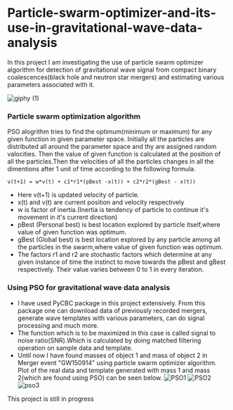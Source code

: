 # Particle-swarm-optimizer-and-its-use-in-gravitational-wave-data-analysis
In this project I am investigating the use of particle swarm optimizer algorithm for detection of gravitational wave signal from  compact binary coalescences(black hole and neutron star mergers) and estimating various parameters associated with it.

![giphy (1)](https://user-images.githubusercontent.com/84566016/162309747-3e78fda7-ea8c-459b-80cf-147970caefab.gif)


### Particle swarm optimization algorithm 
PSO alogrithm tries to find the optimum(minimum or maximum) for any given function in given parameter space.
Initially all the particles are distributed all around the parameter space and thy are assigned random valocities. Then the value of given function is calculated at the position of all the particles.Then the velocities of all the particles changes in all the dimentions after 1 unit of time according to the following formula.

    v(t+1) = w*v(t) + c1*r1*(pBest -x(t)) + c2*r2*(gBest - x(t))

- Here v(t+1) is updated velocity of particle.
- x(t) and v(t) are current position and velocity respectively
- w is factor of inertia.(Inertia is tendency of particle to continue it's movement in it's current direction)
- pBest (Personal best) is best  location explored by particle itself,where value of given function was optimum.
- gBest (Global best) is best  location explored by any particle among all the particles in the swarm,where value of given function was optimum.
- The factors r1 and r2 are stochastic factors which determine at any given instance of time the instinct to move towards the pBest and gBest respectively. Their value varies between 0 to 1 in every iteration.

### Using PSO for gravitational wave data analysis
- I have used PyCBC package in this project extensively. From this package one can download data of previously recorded mergers, generate wave templates with various parameters, can do signal processing and much more.
- The function which is to be maximized in this case is called signal to noise ratio(SNR).Which is calculated by doing matched filtering operation on sample data and template.
- Until now I have found masses of object 1 and mass of object 2 in Merger event "GW150914" using particle swarm optimizer algorithm. Plot of the real data and template generated with mass 1 and mass 2(which are found using PSO) can be seen below.
![PSO1](https://user-images.githubusercontent.com/84566016/162335616-cdd56169-09a2-46cf-a673-aa0848fd2137.png)
![PSO2](https://user-images.githubusercontent.com/84566016/162335828-93df25fb-61f9-4995-892a-b2e26e3f1f9e.png)
![pso3](https://user-images.githubusercontent.com/84566016/162335992-61ee4213-94b5-4b7e-a527-e540b1c46db6.png)

This project is still in progress
